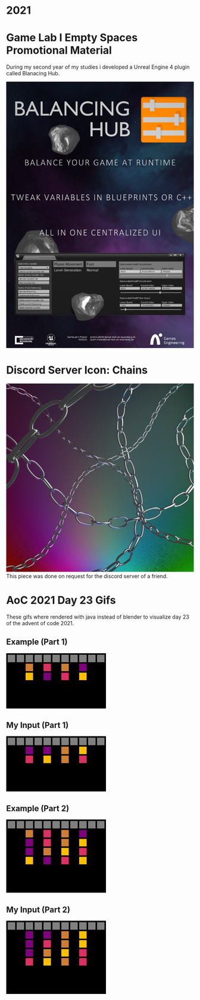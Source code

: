 # 2021

# Game Lab I Empty Spaces Promotional Material

During my second year of my studies i developed a Unreal Engine 4 plugin called Blanacing Hub.

![](gl2Poster.jpg)

# Discord Server Icon: Chains
![](chainDiscordServerIcon.png)
This piece was done on request for the discord server of a friend.

# AoC 2021 Day 23 Gifs
These gifs where rendered with java instead of blender to visualize day 23 of the advent of code 2021.

## Example (Part 1)
![](./aocGifs/example.gif)
## My Input (Part 1)
![](./aocGifs/input.gif)

## Example (Part 2)
![](./aocGifs/exampleFull.gif)
## My Input (Part 2)
![](./aocGifs/inputFull.gif)
